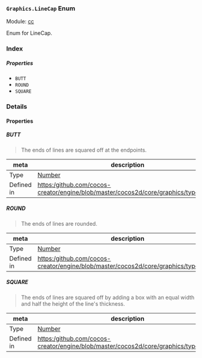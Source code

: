 ### `Graphics.LineCap` Enum



Module: [cc](../modules/cc.md)




Enum for LineCap.

### Index

##### Properties

  - `BUTT`
  - `ROUND`
  - `SQUARE`

### Details

#### Properties


##### BUTT

> The ends of lines are squared off at the endpoints.

| meta | description |
|------|-------------|
| Type | <a href="https://developer.mozilla.org/en/JavaScript/Reference/Global_Objects/Number" class="crosslink external" target="_blank">Number</a> |
| Defined in | [https:/github.com/cocos-creator/engine/blob/master/cocos2d/core/graphics/types.js:37](https:/github.com/cocos-creator/engine/blob/master/cocos2d/core/graphics/types.js#L37) |



##### ROUND

> The ends of lines are rounded.

| meta | description |
|------|-------------|
| Type | <a href="https://developer.mozilla.org/en/JavaScript/Reference/Global_Objects/Number" class="crosslink external" target="_blank">Number</a> |
| Defined in | [https:/github.com/cocos-creator/engine/blob/master/cocos2d/core/graphics/types.js:44](https:/github.com/cocos-creator/engine/blob/master/cocos2d/core/graphics/types.js#L44) |



##### SQUARE

> The ends of lines are squared off by adding a box with an equal width and half the height of the line's thickness.

| meta | description |
|------|-------------|
| Type | <a href="https://developer.mozilla.org/en/JavaScript/Reference/Global_Objects/Number" class="crosslink external" target="_blank">Number</a> |
| Defined in | [https:/github.com/cocos-creator/engine/blob/master/cocos2d/core/graphics/types.js:51](https:/github.com/cocos-creator/engine/blob/master/cocos2d/core/graphics/types.js#L51) |


